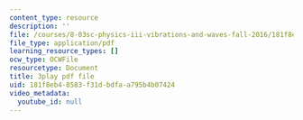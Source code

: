 ```yaml
---
content_type: resource
description: ''
file: /courses/8-03sc-physics-iii-vibrations-and-waves-fall-2016/181f8eb48583f31dbdfaa795b4b07424_T2n6fVybLcU.pdf
file_type: application/pdf
learning_resource_types: []
ocw_type: OCWFile
resourcetype: Document
title: 3play pdf file
uid: 181f8eb4-8583-f31d-bdfa-a795b4b07424
video_metadata:
  youtube_id: null
---
```

